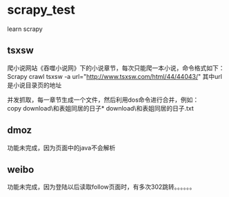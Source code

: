 # scrapy_test
learn scrapy

## tsxsw ##
爬小说网站《吞噬小说网》下的小说章节，每次只能爬一本小说，命令格式如下：<br>
Scrapy crawl tsxsw -a url="http://www.tsxsw.com/html/44/44043/"
其中url是小说目录页的地址

并发抓取，每一章节生成一个文件，然后利用dos命令进行合并，例如：<br>
copy download\和表姐同居的日子\* download\和表姐同居的日子.txt

## dmoz ##
功能未完成，因为页面中的java不会解析

## weibo ##
功能未完成，因为登陆以后读取follow页面时，有多次302跳转。。。。。。

